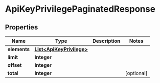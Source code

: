 
# ApiKeyPrivilegePaginatedResponse

## Properties
Name | Type | Description | Notes
------------ | ------------- | ------------- | -------------
**elements** | [**List&lt;ApiKeyPrivilege&gt;**](ApiKeyPrivilege.md) |  | 
**limit** | **Integer** |  | 
**offset** | **Integer** |  | 
**total** | **Integer** |  |  [optional]



